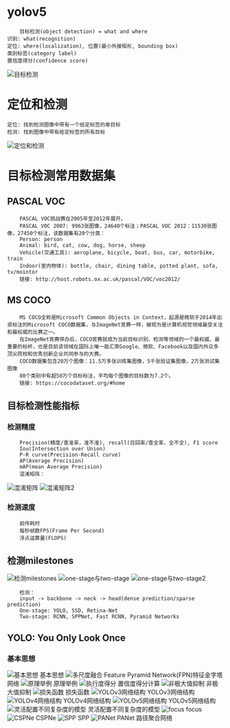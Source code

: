 # yolov5
        目标检测(object detection) = what and where
    识别: what(recognition)
    定位: where(localization), 位置(最小外接矩形, bounding box)
    类别标签(category label)
    置信度得分(confidence score)
![目标检测](./doc/目标检测.jpg)

# 定位和检测
    定位: 找到检测图像中带有一个给定标签的单目标
    检测: 找到图像中带有给定标签的所有目标
![定位和检测](./doc/定位和检测.jpg)

# 目标检测常用数据集
## PASCAL VOC
        PASCAL VOC挑战赛在2005年至2012年展开。
        PASCAL VOC 2007: 9963张图像，24640个标注；PASCAL VOC 2012：11530张图像，27450个标注，该数据集有20个分类：
        Person: person
        Animal: bird, cat, cow, dog, horse, sheep
        Vehicle(交通工具): aeroplane, bicycle, boat, bus, car, motorbike, train
        Indoor(室内物体): bottle, chair, dining table, potted plant, sofa, tv/mointor
        链接: http://host.robots.ox.ac.uk/pascal/VOC/voc2012/

## MS COCO
        MS COCO全称是Microsoft Common Objects in Context，起源是微软于2014年出资标注的Microsoft COCO数据集，与ImageNet竞赛一样，被视为是计算机视觉领域最受关注和最权威的比赛之一。
        在ImageNet竞赛停办后，COCO竞赛就成为当前目标识别、检测等领域的一个最权威、最重要的标杆，也是目前该领域在国际上唯一能汇聚Google、微软、Facebook以及国内外众多顶尖院校和优秀创新企业共同参与的大赛。
        COCO数据集包含20万个图像：11.5万多张训练集图像，5千张验证集图像，2万张测试集图像
        80个类别中有超50万个目标标注，平均每个图像的目标数为7.2个。
        链接: https://cocodataset.org/#home

## 目标检测性能指标
### 检测精度
        Precision(精度/查准率，准不准), recall(召回率/查全率，全不全), F1 score
        Iou(Intersection over Union)
        P-R curve(Precision-Recall curve)
        AP(Average Precision)
        mAP(mean Average Precision)
        混淆矩阵：
![混淆矩阵](./doc/混淆矩阵.jpg)
![混淆矩阵2](./doc/混淆矩阵2.jpg)
### 检测速度
        前传耗时
        每秒帧数FPS(Frame Per Second)
        浮点运算量(FLOPS)

## 检测milestones
![检测milestones](./doc/detection_milestones.jpg)
![one-stage与two-stage](./doc/one-stage与two-stage.jpg)
![one-stage与two-stage2](./doc/one-stage与two-stage2.jpg)
        
        检测：
        input -> backbone -> neck -> head(dense prediction/sparse prediction)
        One-stage: YOLO, SSD, Retina-Net
        Two-stage: RCNN, SPPNet, Fast RCNN, Pyramid Networks
        
## YOLO: You Only Look Once
### 基本思想
![基本思想](./doc/基本思想.jpg) 基本思想
![多尺度融合](./doc/多尺度融合.jpg) Feature Pyramid Network(FPN)特征金字塔网络
![原理举例](./doc/原理举例.jpg) 原理举例
![执行度得分](./doc/置信度得分计算.jpg) 置信度得分计算
![非极大值抑制](./doc/非极大值抑制.jpg) 非极大值抑制
![损失函数](./doc/损失函数.jpg) 损失函数
![YOLOv3网络结构](./doc/YOLOv3网络结构.jpg) YOLOv3网络结构
![YOLOv4网络结构](./doc/YOLOv4网络结构.jpg) YOLOv4网络结构
![YOLOv5网络结构](./doc/YOLOv5网络结构.jpg) YOLOv5网络结构
![灵活配置不同复杂度的模型](./doc/灵活配置不同复杂度的模型.jpg) 灵活配置不同复杂度的模型
![focus](./doc/focus.jpg) focus
![CSPNe](./doc/CSPNet.jpg) CSPNe
![SPP](./doc/SPP.jpg) SPP
![PANet](./doc/PANet.jpg) PANet 路径聚合网络